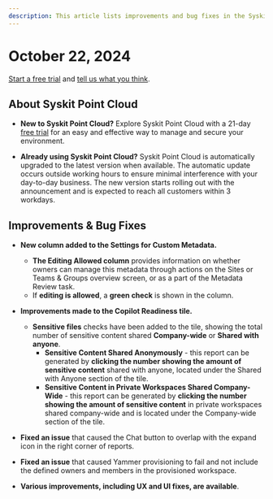 ```yaml
---
description: This article lists improvements and bug fixes in the Syskit Point Cloud version 2024.5.67.1
---
```


# October 22, 2024

[Start a free trial](https://www.syskit.com/products/point/free-trial/) and [tell us what you think](https://www.syskit.com/company/contact-us/).

## About Syskit Point Cloud

* **New to Syskit Point Cloud?** Explore Syskit Point Cloud with a 21-day [free trial](https://www.syskit.com/products/point/free-trial/) for an easy and effective way to manage and secure your environment.

* **Already using Syskit Point Cloud?** Syskit Point Cloud is automatically upgraded to the latest version when available. The automatic update occurs outside working hours to ensure minimal interference with your day-to-day business. The new version starts rolling out with the announcement and is expected to reach all customers within 3 workdays.

## Improvements & Bug Fixes

* **New column added to the Settings for Custom Metadata.**
  * **The Editing Allowed column** provides information on whether owners can manage this metadata through actions on the Sites or Teams & Groups overview screen, or as a part of the Metadata Review task. 
  * If **editing is allowed**, a **green check** is shown in the column. 

* **Improvements made to the Copilot Readiness tile.**
  * **Sensitive files** checks have been added to the tile, showing the total number of sensitive content shared **Company-wide** or **Shared with anyone**. 
    * **Sensitive Content Shared Anonymously** - this report can be generated by **clicking the number showing the amount of sensitive content** shared with anyone, located under the Shared with Anyone section of the tile.
    * **Sensitive Content in Private Workspaces Shared Company-Wide** - this report can be generated by **clicking the number showing the amount of sensitive content** in private workspaces shared company-wide and is located under the Company-wide section of the tile.

* **Fixed an issue** that caused the Chat button to overlap with the expand icon in the right corner of reports.

* **Fixed an issue** that caused Yammer provisioning to fail and not include the defined owners and members in the provisioned workspace. 

* **Various improvements, including UX and UI fixes, are available**.